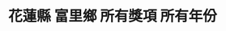 ---
title: "花蓮縣 富里鄉 所有獎項 所有年份"
keywords:
  - 美食競賽
  - 台灣美食
  - 美食精選
datePublished: "2025-06-30"
dateModified: "2025-07-01"
city: "花蓮縣"
district: "富里鄉"
award: "所有獎項"
year: "所有年份"
page: 1
count: 1

restaurants:
  - name: "邊界。花東"
    city: "花蓮縣"
    district: "富里鄉"
    address: "花蓮縣富里鄉車站街1號"
    phone: "0919830588"
    geo: "23.176415122334912, 121.24818269263858"
    google_map: "https://maps.app.goo.gl/Rbv7n1mMSiiFHMKc6"
    footinder: ""
    official: "https://www.fulistay.com/"
    award:
    - name: "500盤"
      year: "2024"
---